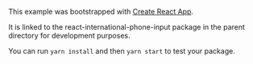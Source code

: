 This example was bootstrapped with [Create React App](https://github.com/facebook/create-react-app).

It is linked to the react-international-phone-input package in the parent directory for development purposes.

You can run `yarn install` and then `yarn start` to test your package.
